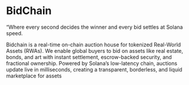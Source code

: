 # BidChain
“Where every second decides the winner and every bid settles at Solana speed.

Bidchain is a real-time on-chain auction house for tokenized Real-World Assets (RWAs). We enable global buyers to bid on assets like real estate, bonds, and art with instant settlement, escrow-backed security, and fractional ownership. Powered by Solana’s low-latency chain, auctions update live in milliseconds, creating a transparent, borderless, and liquid marketplace for assets
